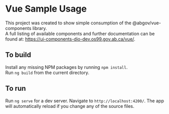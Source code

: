 # Vue Sample Usage

This project was created to show simple consumption of the @abgov/vue-components library.  
A full listing of available components and further documentation can be found at: https://ui-components-dio-dev.os99.gov.ab.ca/vue/.

## To build

Install any missing NPM packages by running `npm install`.  
Run `ng build` from the current directory.

## To run

Run `ng serve` for a dev server. Navigate to `http://localhost:4200/`. The app will automatically reload if you change any of the source files.

